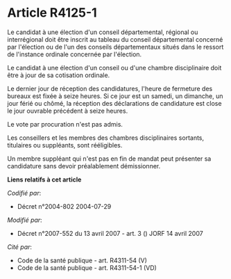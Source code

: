 # Article R4125-1

Le candidat à une élection d'un conseil départemental, régional ou interrégional doit être inscrit au tableau du conseil
départemental concerné par l'élection ou de l'un des conseils départementaux situés dans le ressort de l'instance ordinale
concernée par l'élection.

Le candidat à une élection d'un conseil ou d'une chambre disciplinaire doit être à jour de sa cotisation ordinale.

Le dernier jour de réception des candidatures, l'heure de fermeture des bureaux est fixée à seize heures. Si ce jour est un
samedi, un dimanche, un jour férié ou chômé, la réception des déclarations de candidature est close le jour ouvrable
précédent à seize heures.

Le vote par procuration n'est pas admis.

Les conseillers et les membres des chambres disciplinaires sortants, titulaires ou suppléants, sont rééligibles.

Un membre suppléant qui n'est pas en fin de mandat peut présenter sa candidature sans devoir préalablement démissionner.

**Liens relatifs à cet article**

_Codifié par_:

  - Décret n°2004-802 2004-07-29

_Modifié par_:

  - Décret n°2007-552 du 13 avril 2007 - art. 3 () JORF 14 avril 2007

_Cité par_:

  - Code de la santé publique - art. R4311-54 (V)
  - Code de la santé publique - art. R4311-54-1 (VD)
